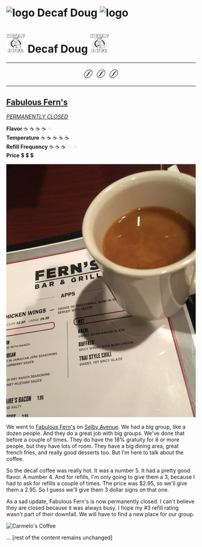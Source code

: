 <!-- 
Title: Decaf Doug
Description: A webpage about decaf coffee, because coffee lovers have to drink decaf sometimes
Image: http://i.imgur.com/jejxCJZ.jpg
URL: http://www.decafdoug.com
Twitter Title: Decaf Doug.com
Twitter Description: A webpage about decaf coffee, because coffee lovers have to drink decaf sometimes
Twitter Image: http://i.imgur.com/jejxCJZ.jpg
Twitter Card Type: summary_large_image
-->

<!-- 
Styles: 
- http://fonts.googleapis.com/css?family=Oswald|Montserrat
- https://fonts.googleapis.com/icon?family=Material+Icons

Scripts:
- //pagead2.googlesyndication.com/pagead/js/adsbygoogle.js
-->

# ![logo](path_to_logo_image) Decaf Doug ![logo](path_to_logo_image)

<!-- commenting out hamburger and nav for now
- [Home](index.html)
-->

<h1><img src="images/decaf_doug_logo.png" alt="logo" width="50" height="50"> Decaf Doug <img src="images/decaf_doug_logo.png" alt="logo" width="50" height="50"></h1>


<!-- commenting out hamburger and nav for now
- [Home](index.html)
-->

---

<p align="center">
    <img src="images/if_barista-icons_coffee-bean_889379.svg" width="30"> 
    <img src="images/if_barista-icons_coffee-bean_889379.svg" width="30"> 
    <img src="images/if_barista-icons_coffee-bean_889379.svg" width="30">
</p>

---

## [Fabulous Fern's](http://www.fabulousferns.com/)
_[PERMANENTLY CLOSED](https://goo.gl/maps/DYUfsL5wkws)_

**Flavor** ☕️ ☕️ ☕️ ☕️ <span style="color: black; opacity: 0.1;">☕️</span>  
**Temperature** ☕️ ☕️ ☕️ ☕️ ☕️  
**Refill Frequency** ☕️ ☕️ ☕️ <span style="color: black; opacity: 0.1;">☕️</span> <span style="color: black; opacity: 0.1;">☕️</span>  
**Price** 💲 💲 💲

![Photo showing a delicious cup of hot, decaf coffee](images/fab%20ferns1.JPG)

We went to [Fabulous Fern's](http://www.fabulousferns.com/) on [Selby Avenue](https://goo.gl/maps/DYUfsL5wkws). We had a big group, like a dozen people. And they do a great job with big groups. We've done that before a couple of times. They do have the 18% gratuity for 8 or more people, but they have lots of room. They have a big dining area, great french fries, and really good desserts too. But I'm here to talk about the coffee.

So the decaf coffee was really hot. It was a number 5. It had a pretty good flavor. A number 4. And for refills, I'm only going to give them a 3, because I had to ask for refills a couple of times. The price was $2.95, so we'll give them a 2.95. So I guess we'll give them 3 dollar signs on that one.

As a sad update, Fabulous Fern's is now permanently closed. I can't believe they are closed because it was always busy. I hope my #3 refill rating wasn't part of their downfall. We will have to find a new place for our group.



![Carmelo's Coffee](caremelos1.JPG)

... [rest of the content remains unchanged]



